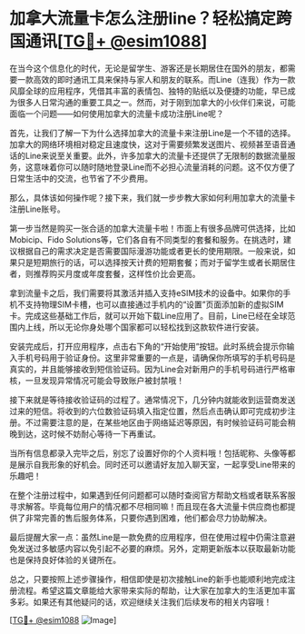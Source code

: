 # 加拿大流量卡怎么注册line？轻松搞定跨国通讯[[TG💪+ @esim1088](https://t.me/s/esim1088)]

在当今这个信息化的时代，无论是留学生、游客还是长期居住在国外的朋友，都需要一款高效的即时通讯工具来保持与家人和朋友的联系。而Line（连我）作为一款风靡全球的应用程序，凭借其丰富的表情包、独特的贴纸以及便捷的功能，早已成为很多人日常沟通的重要工具之一。然而，对于刚到加拿大的小伙伴们来说，可能面临一个问题——如何使用加拿大的流量卡成功注册Line呢？

首先，让我们了解一下为什么选择加拿大的流量卡来注册Line是一个不错的选择。加拿大的网络环境相对稳定且速度快，这对于需要频繁发送图片、视频甚至语音通话的Line来说至关重要。此外，许多加拿大的流量卡还提供了无限制的数据流量服务，这意味着你可以随时随地登录Line而不必担心流量消耗的问题。这不仅方便了日常生活中的交流，也节省了不少费用。

那么，具体该如何操作呢？接下来，我们就一步步教大家如何利用加拿大的流量卡注册Line账号。

第一步当然是购买一张合适的加拿大流量卡啦！市面上有很多品牌可供选择，比如Mobicip、Fido Solutions等，它们各自有不同类型的套餐和服务。在挑选时，建议根据自己的需求决定是否需要国际漫游功能或者更长的使用期限。一般来说，如果只是短期旅行的话，可以选择按天计费的短期套餐；而对于留学生或者长期居住者，则推荐购买月度或年度套餐，这样性价比会更高。

拿到流量卡之后，我们需要将其激活并插入支持eSIM技术的设备中。如果你的手机不支持物理SIM卡槽，也可以直接通过手机内的“设置”页面添加新的虚拟SIM卡。完成这些基础工作后，就可以开始下载Line应用了。目前，Line已经在全球范围内上线，所以无论你身处哪个国家都可以轻松找到这款软件进行安装。

安装完成后，打开应用程序，点击右下角的“开始使用”按钮。此时系统会提示你输入手机号码用于验证身份。这里非常重要的一点是，请确保你所填写的手机号码是真实的，并且能够接收到短信验证码。因为Line会对新用户的手机号码进行严格审核，一旦发现异常情况可能会导致账户被封禁哦！

接下来就是等待接收验证码的过程了。通常情况下，几分钟内就能收到运营商发送过来的短信。将收到的六位数验证码填入指定位置，然后点击确认即可完成初步注册。不过需要注意的是，在某些地区由于网络延迟等原因，有时候验证码可能会稍晚到达，这时候不妨耐心等待一下再重试。

当所有信息都录入完毕之后，别忘了设置好你的个人资料哦！包括昵称、头像等都是展示自我形象的好机会。同时还可以邀请好友加入聊天室，一起享受Line带来的乐趣吧！

在整个注册过程中，如果遇到任何问题都可以随时查阅官方帮助文档或者联系客服寻求解答。毕竟每位用户的情况都不尽相同嘛！而且现在各大流量卡供应商也都提供了非常完善的售后服务体系，只要你遇到困难，他们都会尽力协助解决。

最后提醒大家一点：虽然Line是一款免费的应用程序，但在使用过程中仍需注意避免发送过多敏感内容以免引起不必要的麻烦。另外，定期更新版本以获取最新功能也是保持良好体验的关键所在。

总之，只要按照上述步骤操作，相信即使是初次接触Line的新手也能顺利地完成注册流程。希望这篇文章能给大家带来实际的帮助，让大家在加拿大的生活更加丰富多彩。如果还有其他疑问的话，欢迎继续关注我们后续发布的相关内容哦！

[[TG💪+ @esim1088](https://t.me/s/esim1088) ![Image](https://i.postimg.cc/4NQfJmqS/Snipaste-2025-05-13-00-14-12.png)]